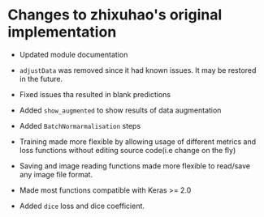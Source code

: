 # Changes to zhixuhao's original implementation

* Updated module documentation 

* `adjustData` was removed since it had known issues. It may be restored in the future. 

* Fixed issues tha resulted in blank predictions 

* Added `show_augmented` to show results of data augmentation

* Added `BatchNormarmalisation` steps

* Training made more flexible by allowing usage of different metrics and loss functions without editing source code(i.e change on the fly)

* Saving and image reading functions made more flexible to read/save any image file format.

* Made most functions compatible with Keras >= 2.0 

* Added `dice` loss and dice coefficient.


